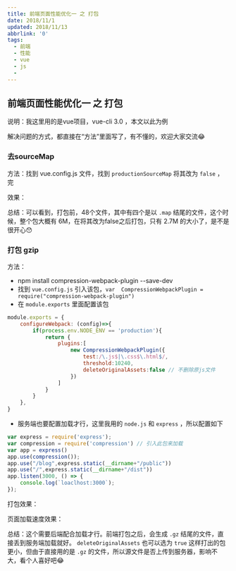 ```yaml
---
title: 前端页面性能优化一 之 打包
date: 2018/11/1
updated: 2018/11/13
abbrlink: '0'
tags:
  - 前端
  - 性能
  - vue
  - js
  - 
---
```

## 前端页面性能优化一 之 打包

说明：我这里用的是vue项目，vue-cli 3.0 ，本文以此为例

解决问题的方式，都直接在“方法”里面写了，有不懂的，欢迎大家交流😂

### 去sourceMap

方法：找到 vue.config.js 文件，找到 `productionSourceMap` 将其改为 `false` ，完

效果：


总结：可以看到，打包前，48个文件，其中有四个是以  `.map` 结尾的文件，这个时候，整个包大概有 6M，在将其改为false之后打包，只有 2.7M 的大小了，是不是很开心😯

### 打包 gzip

方法：

- npm install compression-webpack-plugin --save-dev
- 找到 `vue.config.js` 引入该包，`var  CompressionWebpackPlugin = require("compression-webpack-plugin")`
- 在 `module.exports` 里面配置该包

```javascript
module.exports = {
    configureWebpack: (config)=>{
        if(process.env.NODE_ENV == 'production'){
            return {
                plugins:[
                    new CompressionWebpackPlugin({
                        test:/\.js$|\.css$\.html$/,
                        threshold:10240,
                        deleteOriginalAssets:false // 不删除原js文件
                    })
                ]
            }
        }
    },
}
```
- 服务端也要配置加载才行，这里我用的 `node.js` 和 `express` ，所以配置如下

```javascript
var express = require('express');
var compression = require('compression') // 引入此包来加载
var app = express()
app.use(compression());
app.use("/blog",express.static(__dirname+"/public"))
app.use("/",express.static(__dirname+"/dist"))
app.listen(3000, () => {
    console.log(`loaclhost:3000`);
});
```

打包效果：

页面加载速度效果：

总结：这个需要后端配合加载才行。前端打包之后，会生成 `.gz` 结尾的文件，直接丢到服务端加载就好。 `deleteOriginalAssets` 也可以选为 `true` 这样打出的包更小，但由于直接用的是 `.gz` 的文件，所以源文件是否上传到服务器，影响不大，看个人喜好吧😂